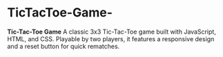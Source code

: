 # TicTacToe-Game-
**Tic-Tac-Toe Game**   A classic 3x3 Tic-Tac-Toe game built with JavaScript, HTML, and CSS. Playable by two players, it features a responsive design and a reset button for quick rematches.
